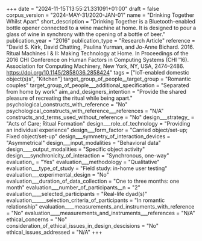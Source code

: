 +++
date = "2024-11-15T13:55:21.331091+01:00"
draft = false
corpus_version = "2024-MAY-31/2020-JAN-01"
name = "Drinking Together Whilst Apart"
short_description = "Drinking Together is a Bluetooth-enabled bottle opener connected to a wine machine at home. It is designed to pour a glass of wine in synchrony with the opening of a bottle of beer."
publication_year = "2016"
publication_type = "Research Article"
reference = "David S. Kirk, David Chatting, Paulina Yurman, and Jo-Anne Bichard. 2016. Ritual Machines I & II: Making Technology at Home. In Proceedings of the 2016 CHI Conference on Human Factors in Computing Systems (CHI '16). Association for Computing Machinery, New York, NY, USA, 2474–2486. https://doi.org/10.1145/2858036.2858424"
tags = ["IoT-enabled domestic object(s)s", "Kitchen"]
target_group_of_people__target_group = "Romantic couples"
target_group_of_people___additional_specification = "Separated from home by work"
aim_and_designers_intention = "Provide the shared pleasure of recreating the ritual while being apart."
psychological_constructs_with_reference = "No"
psychological_constructs_with_reference___references = "N/A"
constructs_and_terms_used_without_reference = "No"
design___strategy_ = "Acts of Care; Ritual Formation"
design___role_of_technology = "Providing an individual experience"
design___form_factor = "Carried object/set-up; Fixed object/set-up"
design___symmetry_of_interaction_devices = "Asymmetrical"
design___input_modalities = "Behavioral data"
design____output_modalities = "Specific object activity"
design___synchronicity_of_interaction = "Synchronous, one-way"
evaluation_ = "Yes"
evaluation___methodology = "Qualitative"
evaluation___type_of_study = "Field study: in-home user testing"
evaluation___experimental_design = "No"
evaluation___duration_of_data_collection = "One to three months: one month"
evaluation___number_of_participants__n = "2"
evaluation____selected_participants = "Real-life dyad(s)"
evaluation______selection_criteria_of_participants = "In romantic relationship"
evaluation____measurements_and_instruments_with_reference = "No"
evaluation____measurements_and_instruments___references = "N/A"
ethical_concerns = "No"
consideration_of_ethical_issues_in_design_descisions = "No"
ethical_issues_addressed = "N/A"
+++
